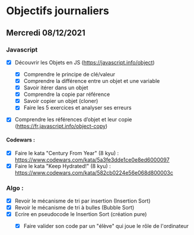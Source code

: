 # Objectifs journaliers

## Mercredi 08/12/2021 


### Javascript

* [x] Découvrir les Objets en JS (https://javascript.info/object)
  * [x] Comprendre le principe de clé/valeur
  * [x] Comprendre la différence entre un objet et une variable
  * [x] Savoir itérer dans un objet
  * [x] Comprendre la copie par référence
  * [x] Savoir copier un objet (cloner)
  * [x] Faire les 5 exercices et analyser ses erreurs
* [x] Comprendre les références d’objet et leur copie (https://fr.javascript.info/object-copy) 


#### Codewars :

 * [x] Faire le kata "Century From Year" (8 kyu) : https://www.codewars.com/kata/5a3fe3dde1ce0e8ed6000097
 * [x] Faire le kata "Keep Hydrated!" (8 kyu) : https://www.codewars.com/kata/582cb0224e56e068d800003c

### Algo : 

* [x] Revoir le mécanisme de tri par insertion (Insertion Sort)
* [x] Revoir le mécanisme de tri à bulles (Bubble Sort)
* [x] Ecrire en pseudocode le Insertion Sort (création pure)
  * [x] Faire valider son code par un "élève" qui joue le rôle de l'ordinateur

